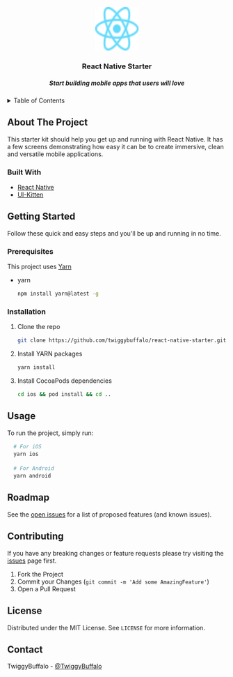 <p align="center">
  <a href="https://reactnative.dev/">
    <img src="static/img/react_native_logo.svg" alt="Logo" width="100" height="100" />
  </a>

  <h3 align="center">React Native Starter</h3>
  <h5 align="center">Start building mobile apps that users will love</h3>
</p>

<!-- TABLE OF CONTENTS -->
<details closed="closed">
  <summary>Table of Contents</summary>
  <ol>
    <li>
      <a href="#about-the-project">About The Project</a>
      <ul>
        <li><a href="#built-with">Built With</a></li>
      </ul>
    </li>
    <li>
      <a href="#getting-started">Getting Started</a>
      <ul>
        <li><a href="#prerequisites">Prerequisites</a></li>
        <li><a href="#installation">Installation</a></li>
      </ul>
    </li>
    <li><a href="#usage">Usage</a></li>
    <li><a href="#roadmap">Roadmap</a></li>
    <li><a href="#contributing">Contributing</a></li>
    <li><a href="#license">License</a></li>
    <li><a href="#contact">Contact</a></li>
  </ol>
</details>

<!-- ABOUT THE PROJECT -->

## About The Project
This starter kit should help you get up and running with React Native. It has a few screens demonstrating how easy it can be to create immersive, clean and versatile mobile applications.

### Built With

- [React Native](https://reactnative.dev/)
- [UI-Kitten](https://akveo.github.io/react-native-ui-kitten/)

<!-- GETTING STARTED -->

## Getting Started

Follow these quick and easy steps and you'll be up and running in no time.

### Prerequisites

This project uses [Yarn](https://yarnpkg.com/)

- yarn
  ```sh
  npm install yarn@latest -g
  ```

### Installation

1. Clone the repo
   ```sh
   git clone https://github.com/twiggybuffalo/react-native-starter.git
   ```
2. Install YARN packages
   ```sh
   yarn install
   ```
2. Install CocoaPods dependencies
   ```sh
   cd ios && pod install && cd ..
   ```

<!-- USAGE EXAMPLES -->

## Usage

To run the project, simply run:

```sh
  # For iOS
  yarn ios
  
  # For Android
  yarn android
```

<!-- ROADMAP -->

## Roadmap

See the [open issues](https://github.com/twiggybuffalo/react-native-starter/issues) for a list of proposed features (and known issues).

<!-- CONTRIBUTING -->

## Contributing

If you have any breaking changes or feature requests please try visiting the [issues](https://github.com/twiggybuffalo/react-native-starter/issues) page first.

1. Fork the Project
2. Commit your Changes (`git commit -m 'Add some AmazingFeature'`)
3. Open a Pull Request

<!-- LICENSE -->

## License

Distributed under the MIT License. See `LICENSE` for more information.

<!-- CONTACT -->

## Contact

TwiggyBuffalo - [@TwiggyBuffalo](https://twitter.com/TwiggyBuffalo)
